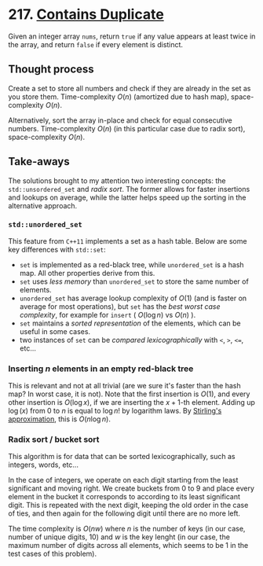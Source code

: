 # 217. [Contains Duplicate](https://leetcode.com/problems/contains-duplicate/)

Given an integer array `nums`, return `true` if any value appears at least twice in the array, and return `false` if every element is distinct.

## Thought process

Create a set to store all numbers and check if they are already in the set as you store them. Time-complexity $O(n)$ (amortized due to hash map), space-complexity $O(n)$.

Alternatively, sort the array in-place and check for equal consecutive numbers. Time-complexity $O(n)$ (in this particular case due to radix sort), space-complexity $O(n)$.

## Take-aways

The solutions brought to my attention two interesting concepts: the `std::unsordered_set` and *radix sort*. The former allows for faster insertions and lookups on average, while the latter helps speed up the sorting in the alternative approach.

### `std::unordered_set`

This feature from `C++11` implements a set as a hash table. Below are some key differences with `std::set`:

- `set` is implemented as a red-black tree, while `unordered_set` is a hash map. All other properties derive from this.
- `set` uses *less memory* than `unordered_set` to store the same number of elements.
- `unordered_set` has average lookup complexity of $O(1)$ (and is faster on average for most operations), but `set` has the *best worst case complexity*, for example for `insert` ( $O(\log n)$ vs $O(n)$ ).
- `set` maintains a *sorted representation* of the elements, which can be useful in some cases.
- two instances of `set` can be *compared lexicographically* with `<`, `>`, `<=`, etc...  

### Inserting $n$ elements in an empty red-black tree

This is relevant and not at all trivial (are we sure it's faster than the hash map? In worst case, it is not). Note that the first insertion is $O(1)$, and every other insertion is $O(\log x)$, if we are inserting the $x + 1$-th element. Adding up $\log(x)$ from 0 to $n$ is equal to $\log n!$ by logarithm laws. By [Stirling's approximation](https://en.wikipedia.org/wiki/Stirling%27s_approximation), this is $O(n \log n)$.


### Radix sort / bucket sort

This algorithm is for data that can be sorted lexicographically, such as integers, words, etc...

In the case of integers, we operate on each digit starting from the least significant and moving right. We create buckets from 0 to 9 and place every element in the bucket it corresponds to according to its least significant digit. This is repeated with the next digit, keeping the old order in the case of ties, and then again for the following digit until there are no more left.

The time complexity is $O(nw)$ where $n$ is the number of keys (in our case, number of unique digits, 10) and $w$ is the key lenght (in our case, the maximum number of digits across all elements, which seems to be 1 in the test cases of this problem). 

